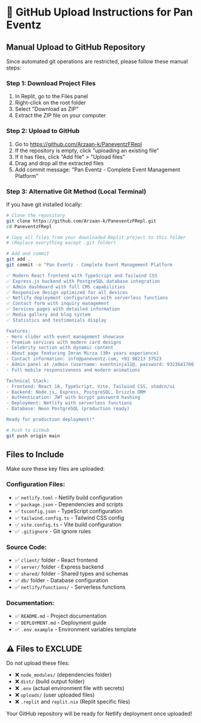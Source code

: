 # 🚀 GitHub Upload Instructions for Pan Eventz

## Manual Upload to GitHub Repository

Since automated git operations are restricted, please follow these manual steps:

### Step 1: Download Project Files
1. In Replit, go to the Files panel
2. Right-click on the root folder
3. Select "Download as ZIP"
4. Extract the ZIP file on your computer

### Step 2: Upload to GitHub
1. Go to https://github.com/Arzaan-k/PaneventzFRepl
2. If the repository is empty, click "uploading an existing file"
3. If it has files, click "Add file" > "Upload files"
4. Drag and drop all the extracted files
5. Add commit message: "Pan Eventz - Complete Event Management Platform"

### Step 3: Alternative Git Method (Local Terminal)
If you have git installed locally:

```bash
# Clone the repository
git clone https://github.com/Arzaan-k/PaneventzFRepl.git
cd PaneventzFRepl

# Copy all files from your downloaded Replit project to this folder
# (Replace everything except .git folder)

# Add and commit
git add .
git commit -m "Pan Eventz - Complete Event Management Platform

✅ Modern React frontend with TypeScript and Tailwind CSS
✅ Express.js backend with PostgreSQL database integration
✅ Admin dashboard with full CMS capabilities
✅ Responsive design optimized for all devices
✅ Netlify deployment configuration with serverless functions
✅ Contact form with inquiry management
✅ Services pages with detailed information
✅ Media gallery and blog system
✅ Statistics and testimonials display

Features:
- Hero slider with event management showcase
- Premium services with modern card designs
- Celebrity section with dynamic content
- About page featuring Imran Mirza (30+ years experience)
- Contact information: info@paneventz.com, +91 98213 37523
- Admin panel at /admin (username: eventninja12@, password: 9323641780)
- Full mobile responsiveness and modern animations

Technical Stack:
- Frontend: React 18, TypeScript, Vite, Tailwind CSS, shadcn/ui
- Backend: Node.js, Express, PostgreSQL, Drizzle ORM
- Authentication: JWT with bcrypt password hashing
- Deployment: Netlify with serverless functions
- Database: Neon PostgreSQL (production ready)

Ready for production deployment!"

# Push to GitHub
git push origin main
```

## Files to Include
Make sure these key files are uploaded:

### Configuration Files:
- ✅ `netlify.toml` - Netlify build configuration
- ✅ `package.json` - Dependencies and scripts
- ✅ `tsconfig.json` - TypeScript configuration
- ✅ `tailwind.config.ts` - Tailwind CSS config
- ✅ `vite.config.ts` - Vite build configuration
- ✅ `.gitignore` - Git ignore rules

### Source Code:
- ✅ `client/` folder - React frontend
- ✅ `server/` folder - Express backend
- ✅ `shared/` folder - Shared types and schemas
- ✅ `db/` folder - Database configuration
- ✅ `netlify/functions/` - Serverless functions

### Documentation:
- ✅ `README.md` - Project documentation
- ✅ `DEPLOYMENT.md` - Deployment guide
- ✅ `.env.example` - Environment variables template

## ⚠️ Files to EXCLUDE
Do not upload these files:
- ❌ `node_modules/` (dependencies folder)
- ❌ `dist/` (build output folder)
- ❌ `.env` (actual environment file with secrets)
- ❌ `uploads/` (user uploaded files)
- ❌ `.replit` and `replit.nix` (Replit specific files)

Your GitHub repository will be ready for Netlify deployment once uploaded!